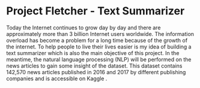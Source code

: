 # Project Fletcher - Text Summarizer
Today the Internet continues to grow day by day and there are approximately more than 3 billion Internet users worldwide. The information overload has become a problem for a long time because of the growth of the internet. To help people to live their lives easier is my idea of building a text summarizer which is also the main objective of this project. In the meantime, the natural language processing (NLP) will be performed on the news articles to gain some insight of the dataset. This dataset contains 142,570 news articles published in 2016 and 2017 by different publishing companies and is accessible on Kaggle . 

